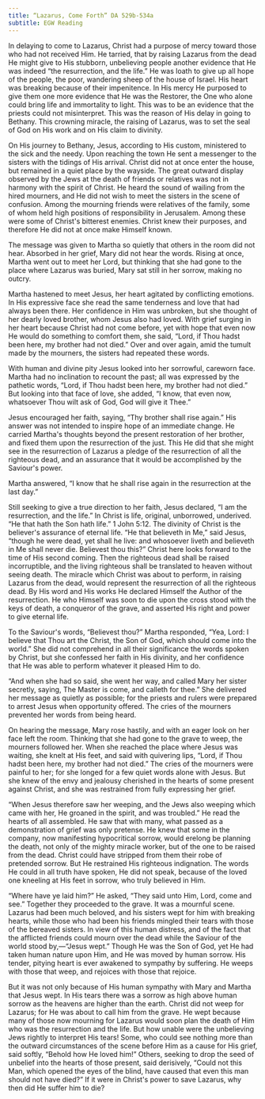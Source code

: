 ```yaml
---
title: “Lazarus, Come Forth” DA 529b-534a
subtitle: EGW Reading
---
```


In delaying to come to Lazarus, Christ had a purpose of mercy toward those who had not received Him. He tarried, that by raising Lazarus from the dead He might give to His stubborn, unbelieving people another evidence that He was indeed “the resurrection, and the life.” He was loath to give up all hope of the people, the poor, wandering sheep of the house of Israel. His heart was breaking because of their impenitence. In His mercy He purposed to give them one more evidence that He was the Restorer, the One who alone could bring life and immortality to light. This was to be an evidence that the priests could not misinterpret. This was the reason of His delay in going to Bethany. This crowning miracle, the raising of Lazarus, was to set the seal of God on His work and on His claim to divinity.

On His journey to Bethany, Jesus, according to His custom, ministered to the sick and the needy. Upon reaching the town He sent a messenger to the sisters with the tidings of His arrival. Christ did not at once enter the house, but remained in a quiet place by the wayside. The great outward display observed by the Jews at the death of friends or relatives was not in harmony with the spirit of Christ. He heard the sound of wailing from the hired mourners, and He did not wish to meet the sisters in the scene of confusion. Among the mourning friends were relatives of the family, some of whom held high positions of responsibility in Jerusalem. Among these were some of Christ's bitterest enemies. Christ knew their purposes, and therefore He did not at once make Himself known.

The message was given to Martha so quietly that others in the room did not hear. Absorbed in her grief, Mary did not hear the words. Rising at once, Martha went out to meet her Lord, but thinking that she had gone to the place where Lazarus was buried, Mary sat still in her sorrow, making no outcry.

Martha hastened to meet Jesus, her heart agitated by conflicting emotions. In His expressive face she read the same tenderness and love that had always been there. Her confidence in Him was unbroken, but she thought of her dearly loved brother, whom Jesus also had loved. With grief surging in her heart because Christ had not come before, yet with hope that even now He would do something to comfort them, she said, “Lord, if Thou hadst been here, my brother had not died.” Over and over again, amid the tumult made by the mourners, the sisters had repeated these words.

With human and divine pity Jesus looked into her sorrowful, careworn face. Martha had no inclination to recount the past; all was expressed by the pathetic words, “Lord, if Thou hadst been here, my brother had not died.” But looking into that face of love, she added, “I know, that even now, whatsoever Thou wilt ask of God, God will give it Thee.”

Jesus encouraged her faith, saying, “Thy brother shall rise again.” His answer was not intended to inspire hope of an immediate change. He carried Martha's thoughts beyond the present restoration of her brother, and fixed them upon the resurrection of the just. This He did that she might see in the resurrection of Lazarus a pledge of the resurrection of all the righteous dead, and an assurance that it would be accomplished by the Saviour's power.

Martha answered, “I know that he shall rise again in the resurrection at the last day.”

Still seeking to give a true direction to her faith, Jesus declared, “I am the resurrection, and the life.” In Christ is life, original, unborrowed, underived. “He that hath the Son hath life.” 1 John 5:12. The divinity of Christ is the believer's assurance of eternal life. “He that believeth in Me,” said Jesus, “though he were dead, yet shall he live: and whosoever liveth and believeth in Me shall never die. Believest thou this?” Christ here looks forward to the time of His second coming. Then the righteous dead shall be raised incorruptible, and the living righteous shall be translated to heaven without seeing death. The miracle which Christ was about to perform, in raising Lazarus from the dead, would represent the resurrection of all the righteous dead. By His word and His works He declared Himself the Author of the resurrection. He who Himself was soon to die upon the cross stood with the keys of death, a conqueror of the grave, and asserted His right and power to give eternal life.

To the Saviour's words, “Believest thou?” Martha responded, “Yea, Lord: I believe that Thou art the Christ, the Son of God, which should come into the world.” She did not comprehend in all their significance the words spoken by Christ, but she confessed her faith in His divinity, and her confidence that He was able to perform whatever it pleased Him to do.

“And when she had so said, she went her way, and called Mary her sister secretly, saying, The Master is come, and calleth for thee.” She delivered her message as quietly as possible; for the priests and rulers were prepared to arrest Jesus when opportunity offered. The cries of the mourners prevented her words from being heard.

On hearing the message, Mary rose hastily, and with an eager look on her face left the room. Thinking that she had gone to the grave to weep, the mourners followed her. When she reached the place where Jesus was waiting, she knelt at His feet, and said with quivering lips, “Lord, if Thou hadst been here, my brother had not died.” The cries of the mourners were painful to her; for she longed for a few quiet words alone with Jesus. But she knew of the envy and jealousy cherished in the hearts of some present against Christ, and she was restrained from fully expressing her grief.

“When Jesus therefore saw her weeping, and the Jews also weeping which came with her, He groaned in the spirit, and was troubled.” He read the hearts of all assembled. He saw that with many, what passed as a demonstration of grief was only pretense. He knew that some in the company, now manifesting hypocritical sorrow, would erelong be planning the death, not only of the mighty miracle worker, but of the one to be raised from the dead. Christ could have stripped from them their robe of pretended sorrow. But He restrained His righteous indignation. The words He could in all truth have spoken, He did not speak, because of the loved one kneeling at His feet in sorrow, who truly believed in Him.

“Where have ye laid him?” He asked, “They said unto Him, Lord, come and see.” Together they proceeded to the grave. It was a mournful scene. Lazarus had been much beloved, and his sisters wept for him with breaking hearts, while those who had been his friends mingled their tears with those of the bereaved sisters. In view of this human distress, and of the fact that the afflicted friends could mourn over the dead while the Saviour of the world stood by,—“Jesus wept.” Though He was the Son of God, yet He had taken human nature upon Him, and He was moved by human sorrow. His tender, pitying heart is ever awakened to sympathy by suffering. He weeps with those that weep, and rejoices with those that rejoice.

But it was not only because of His human sympathy with Mary and Martha that Jesus wept. In His tears there was a sorrow as high above human sorrow as the heavens are higher than the earth. Christ did not weep for Lazarus; for He was about to call him from the grave. He wept because many of those now mourning for Lazarus would soon plan the death of Him who was the resurrection and the life. But how unable were the unbelieving Jews rightly to interpret His tears! Some, who could see nothing more than the outward circumstances of the scene before Him as a cause for His grief, said softly, “Behold how He loved him!” Others, seeking to drop the seed of unbelief into the hearts of those present, said derisively, “Could not this Man, which opened the eyes of the blind, have caused that even this man should not have died?” If it were in Christ's power to save Lazarus, why then did He suffer him to die?